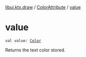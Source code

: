[libui.ktx.draw](../README.md) / [ColorAttribute](README.md) / [value](value.md)

# value

`val value: `[`Color`](../-color/README.md)

Returns the text color stored.

